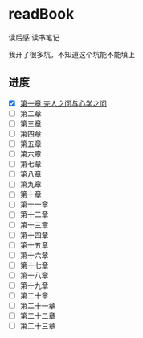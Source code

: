 # readBook
读后感 读书笔记

我开了很多坑，不知道这个坑能不能填上

## 进度
  - [x] [第一章 完人之问与心学之问](https://github.com/cuihee/readBook/tree/master/%E4%BA%94%E7%99%BE%E5%B9%B4%E6%9D%A5%E7%8E%8B%E9%98%B3%E6%98%8E_%E9%83%A6%E6%B3%A2(%E8%91%97)/%E7%AC%AC%E4%B8%80%E7%AB%A0%20%E5%AE%8C%E4%BA%BA%E4%B9%8B%E9%97%AE%E4%B8%8E%E5%BF%83%E5%AD%A6%E4%B9%8B%E9%97%AE)  
  - [ ] 第二章  
  - [ ] 第三章  
  - [ ] 第四章  
  - [ ] 第五章  
  - [ ] 第六章  
  - [ ] 第七章  
  - [ ] 第八章  
  - [ ] 第九章  
  - [ ] 第十章  
  - [ ] 第十一章  
  - [ ] 第十二章  
  - [ ] 第十三章  
  - [ ] 第十四章  
  - [ ] 第十五章  
  - [ ] 第十六章  
  - [ ] 第十七章  
  - [ ] 第十八章  
  - [ ] 第十九章  
  - [ ] 第二十章  
  - [ ] 第二十一章  
  - [ ] 第二十二章  
  - [ ] 第二十三章  
